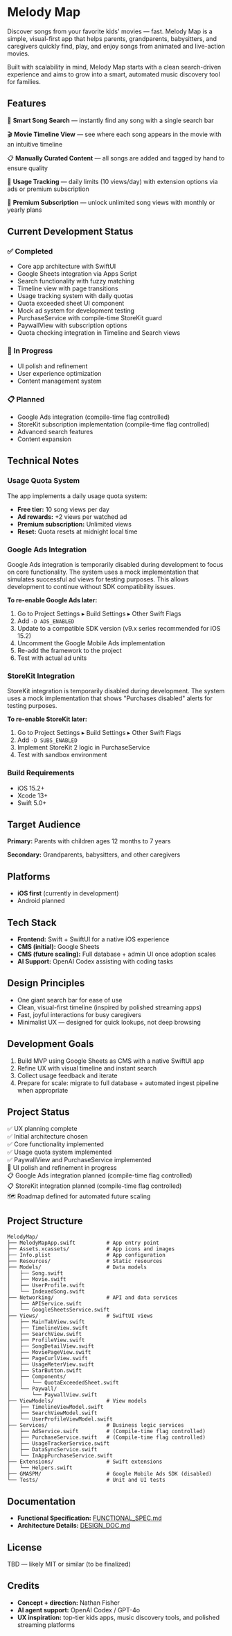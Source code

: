 # Melody Map
Discover songs from your favorite kids' movies — fast.
Melody Map is a simple, visual-first app that helps parents, grandparents, babysitters, and caregivers quickly find, play, and enjoy songs from animated and live-action movies.

Built with scalability in mind, Melody Map starts with a clean search-driven experience and aims to grow into a smart, automated music discovery tool for families.

## Features
🎵 **Smart Song Search** — instantly find any song with a single search bar

🎬 **Movie Timeline View** — see where each song appears in the movie with an intuitive timeline

📋 **Manually Curated Content** — all songs are added and tagged by hand to ensure quality

🎯 **Usage Tracking** — daily limits (10 views/day) with extension options via ads or premium subscription

💎 **Premium Subscription** — unlock unlimited song views with monthly or yearly plans

## Current Development Status

### ✅ **Completed**
- Core app architecture with SwiftUI
- Google Sheets integration via Apps Script
- Search functionality with fuzzy matching
- Timeline view with page transitions
- Usage tracking system with daily quotas
- Quota exceeded sheet UI component
- Mock ad system for development testing
- PurchaseService with compile-time StoreKit guard
- PaywallView with subscription options
- Quota checking integration in Timeline and Search views

### 🚧 **In Progress**
- UI polish and refinement
- User experience optimization
- Content management system

### 📋 **Planned**
- Google Ads integration (compile-time flag controlled)
- StoreKit subscription implementation (compile-time flag controlled)
- Advanced search features
- Content expansion

## Technical Notes

### Usage Quota System
The app implements a daily usage quota system:
- **Free tier:** 10 song views per day
- **Ad rewards:** +2 views per watched ad
- **Premium subscription:** Unlimited views
- **Reset:** Quota resets at midnight local time

### Google Ads Integration
Google Ads integration is temporarily disabled during development to focus on core functionality. The system uses a mock implementation that simulates successful ad views for testing purposes. This allows development to continue without SDK compatibility issues.

**To re-enable Google Ads later:**
1. Go to Project Settings ▸ Build Settings ▸ Other Swift Flags
2. Add `-D ADS_ENABLED`
3. Update to a compatible SDK version (v9.x series recommended for iOS 15.2)
4. Uncomment the Google Mobile Ads implementation
5. Re-add the framework to the project
6. Test with actual ad units

### StoreKit Integration
StoreKit integration is temporarily disabled during development. The system uses a mock implementation that shows "Purchases disabled" alerts for testing purposes.

**To re-enable StoreKit later:**
1. Go to Project Settings ▸ Build Settings ▸ Other Swift Flags
2. Add `-D SUBS_ENABLED`
3. Implement StoreKit 2 logic in PurchaseService
4. Test with sandbox environment

### Build Requirements
- iOS 15.2+
- Xcode 13+
- Swift 5.0+

## Target Audience
**Primary:** Parents with children ages 12 months to 7 years

**Secondary:** Grandparents, babysitters, and other caregivers

## Platforms
- **iOS first** (currently in development)
- Android planned

## Tech Stack
- **Frontend:** Swift + SwiftUI for a native iOS experience
- **CMS (initial):** Google Sheets
- **CMS (future scaling):** Full database + admin UI once adoption scales
- **AI Support:** OpenAI Codex assisting with coding tasks

## Design Principles
- One giant search bar for ease of use
- Clean, visual-first timeline (inspired by polished streaming apps)
- Fast, joyful interactions for busy caregivers
- Minimalist UX — designed for quick lookups, not deep browsing

## Development Goals
1. Build MVP using Google Sheets as CMS with a native SwiftUI app
2. Refine UX with visual timeline and instant search
3. Collect usage feedback and iterate
4. Prepare for scale: migrate to full database + automated ingest pipeline when appropriate

## Project Status
✅ UX planning complete  
✅ Initial architecture chosen  
✅ Core functionality implemented  
✅ Usage quota system implemented  
✅ PaywallView and PurchaseService implemented  
🚧 UI polish and refinement in progress  
📋 Google Ads integration planned (compile-time flag controlled)  
📋 StoreKit integration planned (compile-time flag controlled)  
🗺️ Roadmap defined for automated future scaling  

## Project Structure

```
MelodyMap/
├── MelodyMapApp.swift          # App entry point
├── Assets.xcassets/            # App icons and images
├── Info.plist                  # App configuration
├── Resources/                  # Static resources
├── Models/                     # Data models
│   ├── Song.swift
│   ├── Movie.swift
│   ├── UserProfile.swift
│   └── IndexedSong.swift
├── Networking/                 # API and data services
│   ├── APIService.swift
│   └── GoogleSheetsService.swift
├── Views/                      # SwiftUI views
│   ├── MainTabView.swift
│   ├── TimelineView.swift
│   ├── SearchView.swift
│   ├── ProfileView.swift
│   ├── SongDetailView.swift
│   ├── MoviePageView.swift
│   ├── PageCurlView.swift
│   ├── UsageMeterView.swift
│   ├── StarButton.swift
│   ├── Components/
│   │   └── QuotaExceededSheet.swift
│   └── Paywall/
│       └── PaywallView.swift
├── ViewModels/                 # View models
│   ├── TimelineViewModel.swift
│   ├── SearchViewModel.swift
│   └── UserProfileViewModel.swift
├── Services/                   # Business logic services
│   ├── AdService.swift         # (Compile-time flag controlled)
│   ├── PurchaseService.swift   # (Compile-time flag controlled)
│   ├── UsageTrackerService.swift
│   ├── DataSyncService.swift
│   └── InAppPurchaseService.swift
├── Extensions/                 # Swift extensions
│   └── Helpers.swift
├── GMASPM/                     # Google Mobile Ads SDK (disabled)
└── Tests/                      # Unit and UI tests
```

## Documentation
- **Functional Specification:** [FUNCTIONAL_SPEC.md](FUNCTIONAL_SPEC.md)
- **Architecture Details:** [DESIGN_DOC.md](DESIGN_DOC.md)

## License
TBD — likely MIT or similar (to be finalized)

## Credits
- **Concept + direction:** Nathan Fisher
- **AI agent support:** OpenAI Codex / GPT-4o
- **UX inspiration:** top-tier kids apps, music discovery tools, and polished streaming platforms
